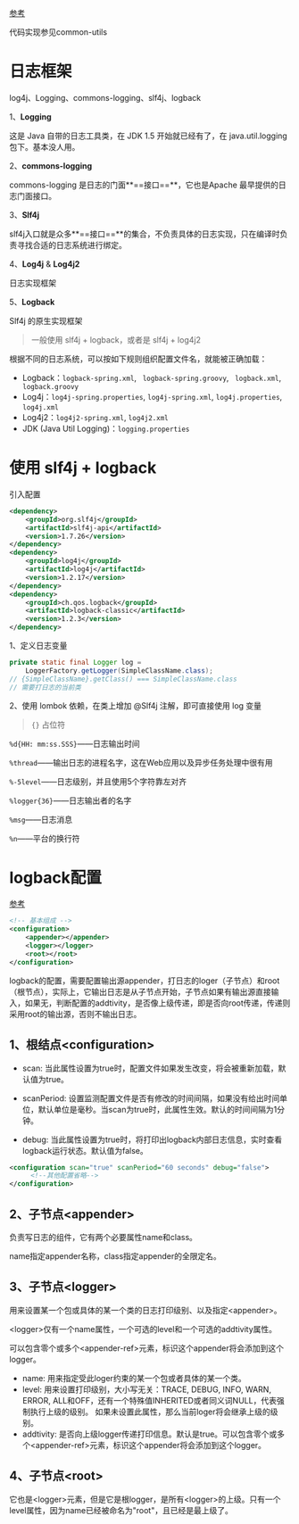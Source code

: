 [参考](https://www.jianshu.com/p/638b4e2c4068)

代码实现参见common-utils

# 日志框架

log4j、Logging、commons-logging、slf4j、logback

1、**Logging**

这是 Java 自带的日志工具类，在 JDK 1.5 开始就已经有了，在 java.util.logging 包下。基本没人用。

2、**commons-logging**

commons-logging 是日志的门面**==接口==**，它也是Apache 最早提供的日志门面接口。

3、**Slf4j**

slf4j入口就是众多**==接口==**的集合，不负责具体的日志实现，只在编译时负责寻找合适的日志系统进行绑定。

4、**Log4j** & **Log4j2**

日志实现框架

5、**Logback**

Slf4j 的原生实现框架



>   一般使用 slf4j + logback，或者是 slf4j + log4j2



根据不同的日志系统，可以按如下规则组织配置文件名，就能被正确加载：

-   Logback：`logback-spring.xml`, ` logback-spring.groovy`, ` logback.xml`, ` logback.groovy`
-   Log4j：`log4j-spring.properties`, `log4j-spring.xml`,  `log4j.properties`, `log4j.xml`
-   Log4j2：`log4j2-spring.xml`, `log4j2.xml`
-   JDK (Java Util Logging)：`logging.properties`



# 使用 slf4j + logback

引入配置

```xml
<dependency>
    <groupId>org.slf4j</groupId>
    <artifactId>slf4j-api</artifactId>
    <version>1.7.26</version>
</dependency>
<dependency>
    <groupId>log4j</groupId>
    <artifactId>log4j</artifactId>
    <version>1.2.17</version>
</dependency>
<dependency>
    <groupId>ch.qos.logback</groupId>
    <artifactId>logback-classic</artifactId>
    <version>1.2.3</version>
</dependency>
```



1、定义日志变量

```java
private static final Logger log = 
    LoggerFactory.getLogger(SimpleClassName.class);
// {SimpleClassName}.getClass() === SimpleClassName.class
// 需要打日志的当前类
```

2、使用 lombok 依赖，在类上增加 @Slf4j 注解，即可直接使用 log 变量

>   `{}` 占位符



`%d{HH: mm:ss.SSS}`——日志输出时间

`%thread`——输出日志的进程名字，这在Web应用以及异步任务处理中很有用

`%-5level`——日志级别，并且使用5个字符靠左对齐

`%logger{36}`——日志输出者的名字

`%msg`——日志消息

`%n`——平台的换行符



# logback配置

[参考](https://www.cnblogs.com/gavincoder/p/10091757.html)

```xml
<!-- 基本组成 -->
<configuration>
	<appender></appender>
    <logger></logger>
    <root></root>
</configuration>
```

logback的配置，需要配置输出源appender，打日志的loger（子节点）和root（根节点），实际上，它输出日志是从子节点开始，子节点如果有输出源直接输入，如果无，判断配置的addtivity，是否像上级传递，即是否向root传递，传递则采用root的输出源，否则不输出日志。

## 1、根结点\<configuration>

-   scan: 当此属性设置为true时，配置文件如果发生改变，将会被重新加载，默认值为true。

-   scanPeriod: 设置监测配置文件是否有修改的时间间隔，如果没有给出时间单位，默认单位是毫秒。当scan为true时，此属性生效。默认的时间间隔为1分钟。

-   debug: 当此属性设置为true时，将打印出logback内部日志信息，实时查看logback运行状态。默认值为false。

```xml
<configuration scan="true" scanPeriod="60 seconds" debug="false"> 
　　  <!--其他配置省略--> 
</configuration>　
```



## 2、子节点\<appender>

负责写日志的组件，它有两个必要属性name和class。

name指定appender名称，class指定appender的全限定名。



## 3、子节点\<logger>

用来设置某一个包或具体的某一个类的日志打印级别、以及指定\<appender>。

\<logger>仅有一个name属性，一个可选的level和一个可选的addtivity属性。

可以包含零个或多个\<appender-ref>元素，标识这个appender将会添加到这个logger。

-   name: 用来指定受此loger约束的某一个包或者具体的某一个类。
-   level: 用来设置打印级别，大小写无关：TRACE, DEBUG, INFO, WARN, ERROR, ALL和OFF，还有一个特殊值INHERITED或者同义词NULL，代表强制执行上级的级别。 如果未设置此属性，那么当前loger将会继承上级的级别。
-   addtivity: 是否向上级logger传递打印信息。默认是true。可以包含零个或多个\<appender-ref>元素，标识这个appender将会添加到这个logger。



## 4、子节点\<root>

它也是\<logger>元素，但是它是根logger，是所有\<logger>的上级。只有一个level属性，因为name已经被命名为"root"，且已经是最上级了。




















